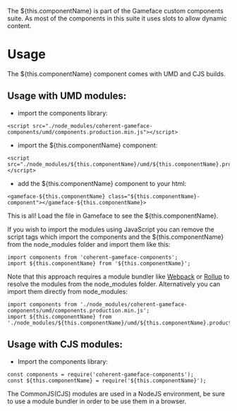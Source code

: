 The ${this.componentName} is part of the Gameface custom components suite. As most of the components in this suite it uses slots to allow dynamic content.


Usage
===================
The ${this.componentName} component comes with UMD and CJS builds.

## Usage with UMD modules:

* import the components library:

~~~~{.html}
<script src="./node_modules/coherent-gameface-components/umd/components.production.min.js"></script>
~~~~

* import the ${this.componentName} component:

~~~~{.html}
<script src="./node_modules/${this.componentName}/umd/${this.componentName}.production.min.js"></script>
~~~~

* add the ${this.componentName} component to your html:

~~~~{.html}
<gameface-${this.componentName} class="${this.componentName}-component"></gameface-${this.componentName}>
~~~~

This is all! Load the file in Gameface to see the ${this.componentName}.

If you wish to import the modules using JavaScript you can remove the script tags
which import the components and the ${this.componentName} from the node_modules folder and import them like this:

~~~~{.js}
import components from 'coherent-gameface-components';
import ${this.componentName} from '${this.componentName}';
~~~~

Note that this approach requires a module bundler like [Webpack](https://webpack.js.org/) or [Rollup](https://rollupjs.org/guide/en/) to resolve the
modules from the node_modules folder. Alternatively you can import them directly from node_modules:

~~~~{.js}
import components from './node_modules/coherent-gameface-components/umd/components.production.min.js';
import ${this.componentName} from './node_modules/${this.componentName}/umd/${this.componentName}.production.min.js';
~~~~

## Usage with CJS modules:

* Import the components library:

~~~~{.js}
const components = require('coherent-gameface-components');
const ${this.componentName} = require('${this.componentName}');
~~~~

The CommonJS(CJS) modules are used in a NodeJS environment, be sure to use a module
bundler in order to be use them in a browser.